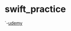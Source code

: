 # swift_practice
`-[udemy](https://www.udemy.com/share/104ywy3@UyZ5jPeV78NIwINMRpZuoUDv4_lnytm0kOIQXtt0nikoQTR3nCK_fgK6b8M18gME/)
